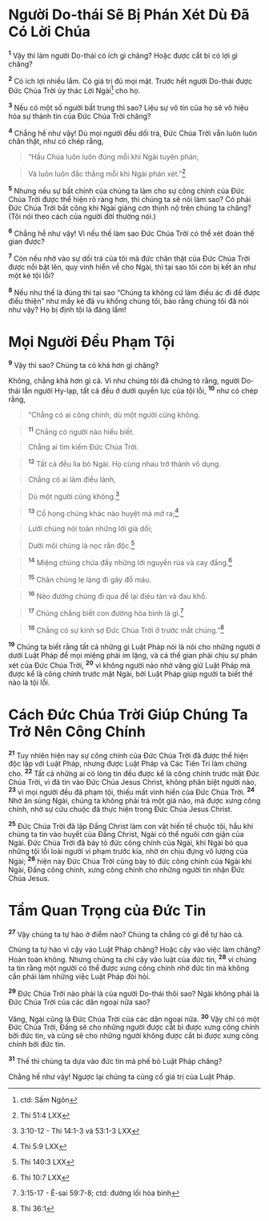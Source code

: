 # Người Do-thái Sẽ Bị Phán Xét Dù Đã Có Lời Chúa
<sup><b>1</b></sup> Vậy thì làm người Do-thái có ích gì chăng? Hoặc được cắt bì có lợi gì chăng?

<sup><b>2</b></sup> Có ích lợi nhiều lắm. Có giá trị đủ mọi mặt. Trước hết người Do-thái được Đức Chúa Trời ủy thác Lời Ngài[^1-ee046b91-90f3-4906-afb8-169aea831672] cho họ.

<sup><b>3</b></sup> Nếu có một số người bất trung thì sao? Liệu sự vô tín của họ sẽ vô hiệu hóa sự thành tín của Đức Chúa Trời chăng?

<sup><b>4</b></sup> Chẳng hề như vậy! Dù mọi người đều dối trá, Đức Chúa Trời vẫn luôn luôn chân thật, như có chép rằng,


> “Hầu Chúa luôn luôn đúng mỗi khi Ngài tuyên phán,
>


> Và luôn luôn đắc thắng mỗi khi Ngài phán xét.”[^2-ee046b91-90f3-4906-afb8-169aea831672]
>

<sup><b>5</b></sup> Nhưng nếu sự bất chính của chúng ta làm cho sự công chính của Đức Chúa Trời được thể hiện rõ ràng hơn, thì chúng ta sẽ nói làm sao? Có phải Đức Chúa Trời bất công khi Ngài giáng cơn thịnh nộ trên chúng ta chăng? (Tôi nói theo cách của người đời thường nói.)

<sup><b>6</b></sup> Chẳng hề như vậy! Vì nếu thế làm sao Đức Chúa Trời có thể xét đoán thế gian được?

<sup><b>7</b></sup> Còn nếu nhờ vào sự dối trá của tôi mà đức chân thật của Đức Chúa Trời được nổi bật lên, quy vinh hiển về cho Ngài, thì tại sao tôi còn bị kết án như một kẻ tội lỗi?

<sup><b>8</b></sup> Nếu như thế là đúng thì tại sao “Chúng ta không cứ làm điều ác đi để được điều thiện” như mấy kẻ đã vu khống chúng tôi, bảo rằng chúng tôi đã nói như vậy? Họ bị định tội là đáng lắm!


# Mọi Người Đều Phạm Tội
<sup><b>9</b></sup> Vậy thì sao? Chúng ta có khá hơn gì chăng?

Không, chẳng khá hơn gì cả. Vì như chúng tôi đã chứng tỏ rằng, người Do-thái lẫn người Hy-lạp, tất cả đều ở dưới quyền lực của tội lỗi, <sup><b>10</b></sup> như có chép rằng,


> “Chẳng có ai công chính, dù một người cũng không.
>


> <sup><b>11</b></sup> Chẳng có người nào hiểu biết.
>


> Chẳng ai tìm kiếm Đức Chúa Trời.
>


> <sup><b>12</b></sup> Tất cả đều lìa bỏ Ngài. Họ cùng nhau trở thành vô dụng.
>


> Chẳng có ai làm điều lành,
>


> Dù một người cũng không.[^3-ee046b91-90f3-4906-afb8-169aea831672]
>


> <sup><b>13</b></sup> Cổ họng chúng khác nào huyệt mả mở ra;[^4-ee046b91-90f3-4906-afb8-169aea831672]
>


> Lưỡi chúng nói toàn những lời giả dối;
>


> Dưới môi chúng là nọc rắn độc.[^5-ee046b91-90f3-4906-afb8-169aea831672]
>


> <sup><b>14</b></sup> Miệng chúng chứa đầy những lời nguyền rủa và cay đắng.[^6-ee046b91-90f3-4906-afb8-169aea831672]
>


> <sup><b>15</b></sup> Chân chúng lẹ làng đi gây đổ máu.
>


> <sup><b>16</b></sup> Nẻo đường chúng đi qua để lại điêu tàn và đau khổ.
>


> <sup><b>17</b></sup> Chúng chẳng biết con đường hòa bình là gì.[^7-ee046b91-90f3-4906-afb8-169aea831672]
>


> <sup><b>18</b></sup> Chẳng có sự kính sợ Đức Chúa Trời ở trước mắt chúng.”[^8-ee046b91-90f3-4906-afb8-169aea831672]
>

<sup><b>19</b></sup> Chúng ta biết rằng tất cả những gì Luật Pháp nói là nói cho những người ở dưới Luật Pháp để mọi miệng phải im lặng, và cả thế gian phải chịu sự phán xét của Đức Chúa Trời, <sup><b>20</b></sup> vì không người nào nhờ vâng giữ Luật Pháp mà được kể là công chính trước mặt Ngài, bởi Luật Pháp giúp người ta biết thế nào là tội lỗi.


# Cách Đức Chúa Trời Giúp Chúng Ta Trở Nên Công Chính
<sup><b>21</b></sup> Tuy nhiên hiện nay sự công chính của Đức Chúa Trời đã được thể hiện độc lập với Luật Pháp, nhưng được Luật Pháp và Các Tiên Tri làm chứng cho. <sup><b>22</b></sup> Tất cả những ai có lòng tin đều được kể là công chính trước mặt Đức Chúa Trời, vì đã tin vào Đức Chúa Jesus Christ, không phân biệt người nào, <sup><b>23</b></sup> vì mọi người đều đã phạm tội, thiếu mất vinh hiển của Đức Chúa Trời. <sup><b>24</b></sup> Nhờ ân sủng Ngài, chúng ta không phải trả một giá nào, mà được xưng công chính, nhờ sự cứu chuộc đã thực hiện trong Đức Chúa Jesus Christ.

<sup><b>25</b></sup> Đức Chúa Trời đã lập Đấng Christ làm con vật hiến tế chuộc tội, hầu khi chúng ta tin vào huyết của Đấng Christ, Ngài có thể nguôi cơn giận của Ngài. Đức Chúa Trời đã bày tỏ đức công chính của Ngài, khi Ngài bỏ qua những tội lỗi loài người vi phạm trước kia, nhờ ơn chịu đựng vô lượng của Ngài; <sup><b>26</b></sup> hiện nay Đức Chúa Trời cũng bày tỏ đức công chính của Ngài khi Ngài, Đấng công chính, xưng công chính cho những người tin nhận Đức Chúa Jesus.


# Tầm Quan Trọng của Đức Tin
<sup><b>27</b></sup> Vậy chúng ta tự hào ở điểm nào? Chúng ta chẳng có gì để tự hào cả.

Chúng ta tự hào vì cậy vào Luật Pháp chăng? Hoặc cậy vào việc làm chăng? Hoàn toàn không. Nhưng chúng ta chỉ cậy vào luật của đức tin, <sup><b>28</b></sup> vì chúng ta tin rằng một người có thể được xưng công chính nhờ đức tin mà không cần phải làm những việc Luật Pháp đòi hỏi.

<sup><b>29</b></sup> Đức Chúa Trời nào phải là của người Do-thái thôi sao? Ngài không phải là Đức Chúa Trời của các dân ngoại nữa sao?

Vâng, Ngài cũng là Đức Chúa Trời của các dân ngoại nữa. <sup><b>30</b></sup> Vậy chỉ có một Đức Chúa Trời, Đấng sẽ cho những người được cắt bì được xưng công chính bởi đức tin, và cũng sẽ cho những người không được cắt bì được xưng công chính bởi đức tin.

<sup><b>31</b></sup> Thế thì chúng ta dựa vào đức tin mà phế bỏ Luật Pháp chăng?

Chẳng hề như vậy! Ngược lại chúng ta củng cố giá trị của Luật Pháp.

[^1-ee046b91-90f3-4906-afb8-169aea831672]: ctd: Sấm Ngôn
[^2-ee046b91-90f3-4906-afb8-169aea831672]: Thi 51:4 LXX
[^3-ee046b91-90f3-4906-afb8-169aea831672]: 3:10-12 - Thi 14:1-3 và 53:1-3 LXX
[^4-ee046b91-90f3-4906-afb8-169aea831672]: Thi 5:9 LXX
[^5-ee046b91-90f3-4906-afb8-169aea831672]: Thi 140:3 LXX
[^6-ee046b91-90f3-4906-afb8-169aea831672]: Thi 10:7 LXX
[^7-ee046b91-90f3-4906-afb8-169aea831672]: 3:15-17 - Ê-sai 59:7-8; ctd: đường lối hòa bình
[^8-ee046b91-90f3-4906-afb8-169aea831672]: Thi 36:1
